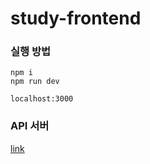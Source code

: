 # study-frontend

### 실행 방법
```
npm i
npm run dev

localhost:3000
```

### API 서버
[link](https://github.com/sataverse/cardice-api-server)